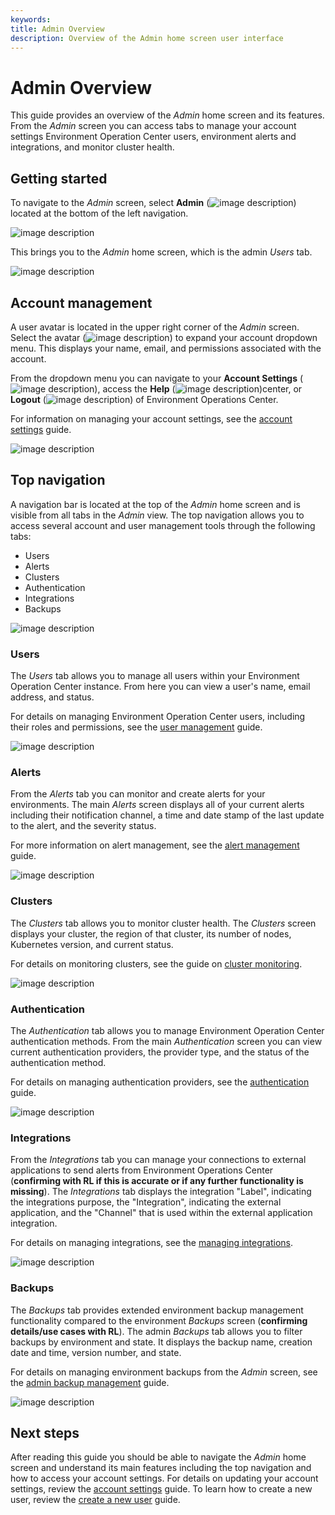 ```yaml
---
keywords:
title: Admin Overview
description: Overview of the Admin home screen user interface
---
```

# Admin Overview

This guide provides an overview of the *Admin* home screen and its features. From the *Admin* screen you can access tabs to manage your account settings Environment Operation Center users, environment alerts and integrations, and monitor cluster health.

## Getting started

To navigate to the *Admin* screen, select **Admin** (![image description](images/icon-admin.png)) located at the bottom of the left navigation.

![image description](images/overview-select-admin.png)

This brings you to the *Admin* home screen, which is the admin *Users* tab.

![image description](images/overview-admin-home.png)

## Account management

A user avatar is located in the upper right corner of the *Admin* screen. Select the avatar (![image description](images/icon-avatar.png)) to expand your account dropdown menu. This displays your name, email, and permissions associated with the account. 

From the dropdown menu you can navigate to your **Account Settings** (![image description](images/icon-account-settings.png)), access the **Help** (![image description](images/icon-help.png))center, or **Logout** (![image description](images/icon-logout.png)) of Environment Operations Center.

For information on managing your account settings, see the [account settings](...) guide.

![image description](images/overview-account-dropdown.png)

## Top navigation

A navigation bar is located at the top of the *Admin* home screen and is visible from all tabs in the *Admin* view. The top navigation allows you to access several account and user management tools through the following tabs:

- Users
- Alerts
- Clusters
- Authentication
- Integrations
- Backups

![image description](images/overview-top-navigation.png)

### Users

The *Users* tab allows you to manage all users within your Environment Operation Center instance. From here you can view a user's name, email address, and status.

For details on managing Environment Operation Center users, including their roles and permissions, see the [user management](...) guide.

![image description](images/overview-user-tab.png)

### Alerts

From the *Alerts* tab you can monitor and create alerts for your environments. The main *Alerts* screen displays all of your current alerts including their notification channel, a time and date stamp of the last update to the alert, and the severity status.

For more information on alert management, see the [alert management](...) guide.

![image description](images/overview-alerts-tab.png)

### Clusters

The *Clusters* tab allows you to monitor cluster health. The *Clusters* screen displays your cluster, the region of that cluster, its number of nodes, Kubernetes version, and current status.

For details on monitoring clusters, see the guide on [cluster monitoring](...).

![image description](images/overview-clusters-tab.png)

### Authentication

The *Authentication* tab allows you to manage Environment Operation Center authentication methods. From the main *Authentication* screen you can view current authentication providers, the provider type, and the status of the authentication method.

For details on managing authentication providers, see the [authentication](...) guide.

![image description](images/overview-auth-tab.png)

### Integrations

From the *Integrations* tab you can manage your connections to external applications to send alerts from Environment Operations Center (**confirming with RL if this is accurate or if any further functionality is missing**). The *Integrations* tab displays the integration "Label", indicating the integrations purpose, the "Integration", indicating the external application, and the "Channel" that is used within the external application integration.

For details on managing integrations, see the [managing integrations](...).

![image description](images/overview-integration-tab.png)

### Backups

The *Backups* tab provides extended environment backup management functionality compared to the environment *Backups* screen (**confirming details/use cases with RL**). The admin *Backups* tab allows you to filter backups by environment and state. It displays the backup name, creation date and time, version number, and state.

For details on managing environment backups from the *Admin* screen, see the [admin backup management](...) guide.

![image description](images/overview-backups-tab.png)

## Next steps

After reading this guide you should be able to navigate the *Admin* home screen and understand its main features including the top navigation and how to access your account settings. For details on updating your account settings, review the [account settings](account-settings/update-account.md) guide. To learn how to create a new user, review the [create a new user](user-management/create-user.md) guide.
